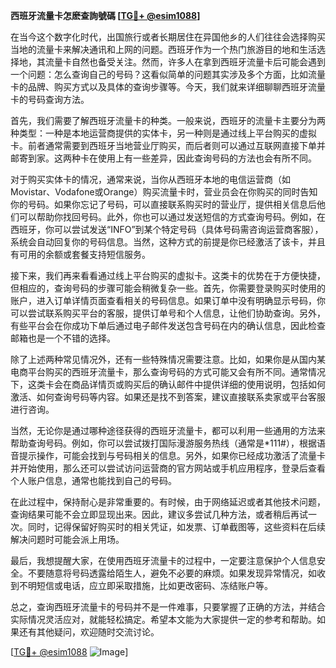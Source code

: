 **西班牙流量卡怎麽查詢號碼 [[TG💪+ @esim1088](https://t.me/s/esim1088)]**

在当今这个数字化时代，出国旅行或者长期居住在异国他乡的人们往往会选择购买当地的流量卡来解决通讯和上网的问题。西班牙作为一个热门旅游目的地和生活选择地，其流量卡自然也备受关注。然而，许多人在拿到西班牙流量卡后可能会遇到一个问题：怎么查询自己的号码？这看似简单的问题其实涉及多个方面，比如流量卡的品牌、购买方式以及具体的查询步骤等。今天，我们就来详细聊聊西班牙流量卡的号码查询方法。

首先，我们需要了解西班牙流量卡的种类。一般来说，西班牙的流量卡主要分为两种类型：一种是本地运营商提供的实体卡，另一种则是通过线上平台购买的虚拟卡。前者通常需要到西班牙当地营业厅购买，而后者则可以通过互联网直接下单并邮寄到家。这两种卡在使用上有一些差异，因此查询号码的方法也会有所不同。

对于购买实体卡的情况，通常来说，当你从西班牙本地的电信运营商（如Movistar、Vodafone或Orange）购买流量卡时，营业员会在你购买的同时告知你的号码。如果你忘记了号码，可以直接联系购买时的营业厅，提供相关信息后他们可以帮助你找回号码。此外，你也可以通过发送短信的方式查询号码。例如，在西班牙，你可以尝试发送“INFO”到某个特定号码（具体号码需咨询运营商客服），系统会自动回复你的号码信息。当然，这种方式的前提是你已经激活了该卡，并且有可用的余额或套餐支持短信服务。

接下来，我们再来看看通过线上平台购买的虚拟卡。这类卡的优势在于方便快捷，但相应的，查询号码的步骤可能会稍微复杂一些。首先，你需要登录购买时使用的账户，进入订单详情页面查看相关的号码信息。如果订单中没有明确显示号码，你可以尝试联系购买平台的客服，提供订单号和个人信息，让他们协助查询。另外，有些平台会在你成功下单后通过电子邮件发送包含号码在内的确认信息，因此检查邮箱也是一个不错的选择。

除了上述两种常见情况外，还有一些特殊情况需要注意。比如，如果你是从国内某电商平台购买的西班牙流量卡，那么查询号码的方式可能又会有所不同。通常情况下，这类卡会在商品详情页或购买后的确认邮件中提供详细的使用说明，包括如何激活、如何查询号码等内容。如果还是找不到答案，建议直接联系卖家或平台客服进行咨询。

当然，无论你是通过哪种途径获得的西班牙流量卡，都可以利用一些通用的方法来帮助查询号码。例如，你可以尝试拨打国际漫游服务热线（通常是*111#），根据语音提示操作，可能会找到与号码相关的信息。另外，如果你已经成功激活了流量卡并开始使用，那么还可以尝试访问运营商的官方网站或手机应用程序，登录后查看个人账户信息，通常也能找到自己的号码。

在此过程中，保持耐心是非常重要的。有时候，由于网络延迟或者其他技术问题，查询结果可能不会立即显现出来。因此，建议多尝试几种方法，或者稍后再试一次。同时，记得保留好购买时的相关凭证，如发票、订单截图等，这些资料在后续解决问题时可能会派上用场。

最后，我想提醒大家，在使用西班牙流量卡的过程中，一定要注意保护个人信息安全。不要随意将号码透露给陌生人，避免不必要的麻烦。如果发现异常情况，如收到不明短信或电话，应立即采取措施，比如更改密码、冻结账户等。

总之，查询西班牙流量卡的号码并不是一件难事，只要掌握了正确的方法，并结合实际情况灵活应对，就能轻松搞定。希望本文能为大家提供一定的参考和帮助。如果还有其他疑问，欢迎随时交流讨论。

[[TG💪+ @esim1088](https://t.me/s/esim1088) ![Image](https://i.postimg.cc/4NQfJmqS/Snipaste-2025-05-13-00-14-12.png)]